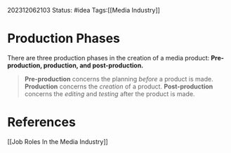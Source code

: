 202312062103
Status: #idea
Tags:[[Media Industry]]

# Production Phases

There are three production phases in the creation of a media product: **Pre-production, production, and post-production.**

>**Pre-production** concerns the planning *before* a product is made.
>**Production** concerns the *creation* of a product.
>**Post-production** concerns the *editing* and *testing* after the product is made.
# **References**

[[Job Roles In the Media Industry]]
